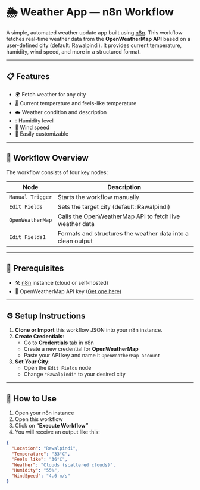 # 🌦️ Weather App — n8n Workflow

A simple, automated weather update app built using [n8n](https://n8n.io/). This workflow fetches real-time weather data from the **OpenWeatherMap API** based on a user-defined city (default: Rawalpindi). It provides current temperature, humidity, wind speed, and more in a structured format.

---

## 📋 Features

- 🌍 Fetch weather for any city
- 🌡️ Current temperature and feels-like temperature
- ☁️ Weather condition and description
- 💧 Humidity level
- 💨 Wind speed
- 🔁 Easily customizable

---

## 🧠 Workflow Overview

The workflow consists of four key nodes:

| Node                      | Description                                                      |
|---------------------------|------------------------------------------------------------------|
| `Manual Trigger`          | Starts the workflow manually                                     |
| `Edit Fields`             | Sets the target city (default: Rawalpindi)                      |
| `OpenWeatherMap`          | Calls the OpenWeatherMap API to fetch live weather data         |
| `Edit Fields1`            | Formats and structures the weather data into a clean output     |

---

## 🧰 Prerequisites

- 🛠️ [n8n](https://n8n.io/) instance (cloud or self-hosted)
- 🔑 OpenWeatherMap API key ([Get one here](https://openweathermap.org/api))

---

## ⚙️ Setup Instructions

1. **Clone or Import** this workflow JSON into your n8n instance.
2. **Create Credentials**:
   - Go to **Credentials** tab in n8n
   - Create a new credential for **OpenWeatherMap**
   - Paste your API key and name it `OpenWeatherMap account`
3. **Set Your City**:
   - Open the `Edit Fields` node
   - Change `"Rawalpindi"` to your desired city

---

## 🚀 How to Use

1. Open your n8n instance
2. Open this workflow
3. Click on **“Execute Workflow”**
4. You will receive an output like this:

```json
{
  "Location": "Rawalpindi",
  "Temperature": "33°C",
  "Feels like": "36°C",
  "Weather": "Clouds (scattered clouds)",
  "Humidity": "55%",
  "WindSpeed": "4.6 m/s"
}
